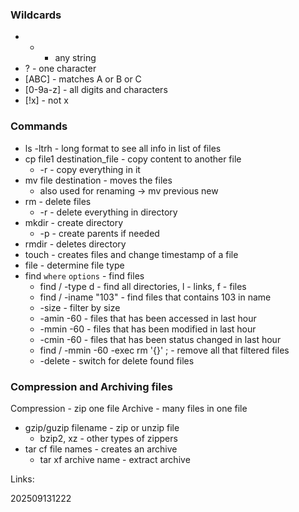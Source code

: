 ### Wildcards
- * - any string
- ? - one character
- [ABC] - matches A or B or C
- [0-9a-z] - all digits and characters
- [!x] - not x

### Commands
- ls -ltrh - long format to see all info in list of files
- cp file1 destination_file - copy content to another file
	- -r - copy everything in it
- mv file destination - moves the files
	- also used for renaming -> mv previous new
- rm - delete files
	- -r - delete everything in directory
- mkdir - create directory
	- -p - create parents if needed
- rmdir - deletes directory
- touch - creates files and change timestamp of a file
- file - determine file type
- find `where` `options`  - find files
	- find / -type d - find all directories, l - links, f - files
	- find / -iname "103" - find files that contains 103 in name
	- -size - filter by size
	- -amin -60 - files that has been accessed in last hour
	- -mmin -60 - files that has been modified in last hour
	- -cmin -60 - files that has been status changed in last hour
	- find / -mmin -60 -exec rm '{}' \; - remove all that filtered files
	- -delete - switch for delete found files

### Compression and Archiving files

Compression - zip one file
Archive - many files in one file
- gzip/guzip filename - zip or unzip file
	- bzip2, xz - other types of zippers
- tar cf file names - creates an archive
	- tar xf archive name - extract archive

Links:

202509131222


